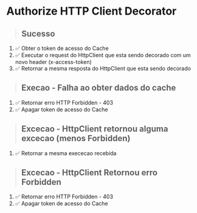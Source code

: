 # Authorize HTTP Client Decorator

> ## Sucesso
1. ✅ Obter o token de acesso do Cache
2. ✅ Executar o request do HttpClient que esta sendo decorado com um novo header (x-access-token)
3. ✅ Retornar a mesma resposta do HttpClient que esta sendo decorado

> ## Execao - Falha ao obter dados do cache
1. ✅ Retornar erro HTTP Forbidden - 403
2. ✅ Apagar token de acesso do Cache

> ## Excecao - HttpClient retornou alguma excecao (menos Forbidden)
1. ✅ Retornar a mesma exececao recebida

> ## Excecao - HttpClient Retornou erro Forbidden
1. ✅ Retornar erro HTTP Forbidden - 403
2. ✅ Apagar token de acesso do Cache